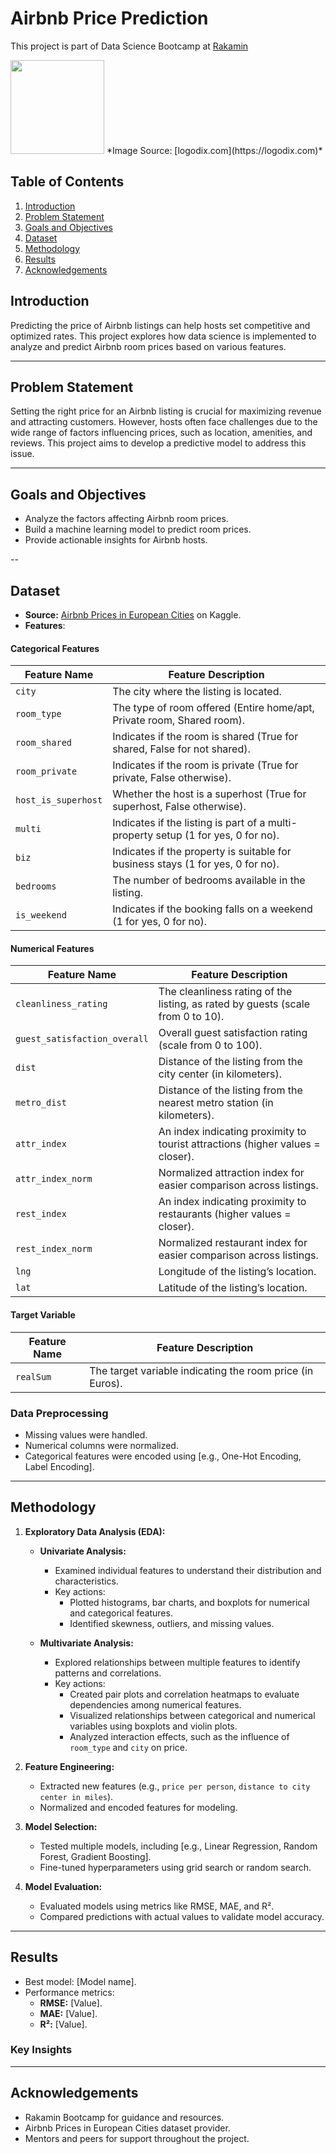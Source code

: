# Airbnb Price Prediction
This project is part of Data Science Bootcamp at [Rakamin](https://www.rakamin.com/) 
 
<img src="logo.png" width="150" />
*Image Source: [logodix.com](https://logodix.com)*

## Table of Contents
1. [Introduction](#introduction)  
2. [Problem Statement](#problem-statement)  
3. [Goals and Objectives](#goals-and-objectives)  
4. [Dataset](#dataset)  
5. [Methodology](#methodology)
6. [Results](#Results)
7. [Acknowledgements](#Acknowledgements)

## Introduction
Predicting the price of Airbnb listings can help hosts set competitive and optimized rates. This project explores how data science is implemented to analyze and predict Airbnb room prices based on various features.

---

## Problem Statement
Setting the right price for an Airbnb listing is crucial for maximizing revenue and attracting customers. However, hosts often face challenges due to the wide range of factors influencing prices, such as location, amenities, and reviews. This project aims to develop a predictive model to address this issue.

---

## Goals and Objectives
- Analyze the factors affecting Airbnb room prices.  
- Build a machine learning model to predict room prices.  
- Provide actionable insights for Airbnb hosts.

--

## Dataset
- **Source:** [Airbnb Prices in European Cities](https://www.kaggle.com/datasets/thedevastator/airbnb-prices-in-european-cities) on Kaggle.
- **Features**:
#### Categorical Features
| **Feature Name**   | **Feature Description**                                     |
|---------------------|-------------------------------------------------------------|
| `city`             | The city where the listing is located.                      |
| `room_type`        | The type of room offered (Entire home/apt, Private room, Shared room).      |
| `room_shared`    | Indicates if the room is shared (True for shared, False for not shared).      |
| `room_private`    | Indicates if the room is private (True for private, False otherwise).      |
| `host_is_superhost`    | Whether the host is a superhost (True for superhost, False otherwise).      |
| `multi`    | Indicates if the listing is part of a multi-property setup (1 for yes, 0 for no).      |
| `biz`    | Indicates if the property is suitable for business stays (1 for yes, 0 for no).      |
| `bedrooms`    | The number of bedrooms available in the listing.      |
| `is_weekend`    | Indicates if the booking falls on a weekend (1 for yes, 0 for no).      |

#### Numerical Features
| **Feature Name**      | **Feature Description**                                     |
|------------------------|------------------------------------------------------------|
| `cleanliness_rating`     | The cleanliness rating of the listing, as rated by guests (scale from 0 to 10).                  |
| `guest_satisfaction_overall`  | Overall guest satisfaction rating (scale from 0 to 100).           |
| `dist`  | Distance of the listing from the city center (in kilometers).               |
| `metro_dist`   | Distance of the listing from the nearest metro station (in kilometers).          |
| `attr_index`           | An index indicating proximity to tourist attractions (higher values = closer).                      |
| `attr_index_norm`          | Normalized attraction index for easier comparison across listings.                     |
| `rest_index`          | An index indicating proximity to restaurants (higher values = closer).                     |
| `rest_index_norm`          | Normalized restaurant index for easier comparison across listings.                     |
| `lng`          | Longitude of the listing’s location.                     |
| `lat`          | Latitude of the listing’s location.                     |


#### Target Variable
| **Feature Name**   | **Feature Description**                                     |
|---------------------|-------------------------------------------------------------|
| `realSum`             | The target variable indicating the room price (in Euros).   |

### Data Preprocessing
- Missing values were handled.  
- Numerical columns were normalized.  
- Categorical features were encoded using [e.g., One-Hot Encoding, Label Encoding].  

--- 

## Methodology
1. **Exploratory Data Analysis (EDA):**  
   - **Univariate Analysis:**  
     - Examined individual features to understand their distribution and characteristics.  
     - Key actions:  
       - Plotted histograms, bar charts, and boxplots for numerical and categorical features.  
       - Identified skewness, outliers, and missing values.  

   - **Multivariate Analysis:**  
     - Explored relationships between multiple features to identify patterns and correlations.  
     - Key actions:  
       - Created pair plots and correlation heatmaps to evaluate dependencies among numerical features.  
       - Visualized relationships between categorical and numerical variables using boxplots and violin plots.  
       - Analyzed interaction effects, such as the influence of `room_type` and `city` on price.

2. **Feature Engineering:**  
   - Extracted new features (e.g., `price per person`, `distance to city center in miles`).  
   - Normalized and encoded features for modeling.  

3. **Model Selection:**  
   - Tested multiple models, including [e.g., Linear Regression, Random Forest, Gradient Boosting].  
   - Fine-tuned hyperparameters using grid search or random search.  

4. **Model Evaluation:**  
   - Evaluated models using metrics like RMSE, MAE, and R².  
   - Compared predictions with actual values to validate model accuracy.  

---

## Results
- Best model: [Model name].  
- Performance metrics:
  - **RMSE:** [Value].  
  - **MAE:** [Value].  
  - **R²:** [Value].  

### Key Insights

---

## Acknowledgements
- Rakamin Bootcamp for guidance and resources.
- Airbnb Prices in European Cities dataset provider.
- Mentors and peers for support throughout the project.
